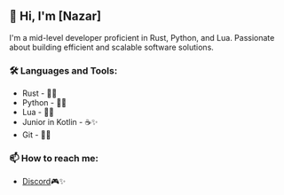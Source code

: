 ## 👋 Hi, I'm [Nazar]

I'm a mid-level developer proficient in Rust, Python, and Lua. Passionate about building efficient and scalable software solutions.

### 🛠 Languages and Tools:
- Rust - 🦀✨
- Python - 🐍✨
- Lua - 🌙✨
- Junior in Kotlin - ☕✨
- Git - 🦊✨

### 📫 How to reach me:
- [Discord](.nazeon)🎮✨
